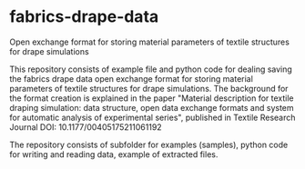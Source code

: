 # fabrics-drape-data
Open exchange format for storing material parameters of textile structures for drape simulations

This repository consists of example file and python code for dealing saving the fabrics drape data  open exchange format for storing material parameters of textile structures for drape simulations.
The background for the format creation is explained in the paper "Material description for textile draping simulation: data structure, open data exchange formats and system for
automatic analysis of experimental series", published in Textile Research Journal DOI: 10.1177/00405175211061192

The repository consists of subfolder for examples (samples), python code for writing and reading data, example of extracted files. 
